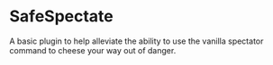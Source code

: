 # SafeSpectate
A basic plugin to help alleviate the ability to use the vanilla spectator command to cheese your way out of danger. 

